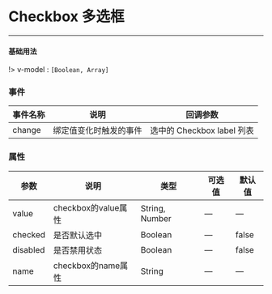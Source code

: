# Checkbox 多选框
----
#### 基础用法
<vuep  :options="{ tabSize: 2 }"  template="#example"></vuep>

!> v-model : ```[Boolean, Array]```

### 事件
| 事件名称      | 说明    | 回调参数      |
|---------- |-------- |---------- |
| change     | 绑定值变化时触发的事件   | 选中的 Checkbox label 列表 |

### 属性
| 参数      | 说明    | 类型      | 可选值       | 默认值   |
|---------- |-------- |---------- |-------------  |-------- |
| value     | checkbox的value属性   | String, Number  |    — | —   |
| checked     | 是否默认选中   | Boolean    |   — |     false    |
| disabled  | 是否禁用状态    | Boolean   | —   | false   |
| name  |  checkbox的name属性   | String   | —   | —   |


<script v-pre type="text/x-template" id="example">
  <template>
    <div>
        <f-checkbox v-model="checkbox" checked disabled value="1" name="1" @change="input">巴士</f-checkbox>
        <f-checkbox v-model="checkbox" value="2" name="1" @change="input">火车</f-checkbox>
        <f-checkbox v-model="checkbox" value="3" name="1" @change="input" disabled>飞机--disabled</f-checkbox>
        <f-checkbox v-model="checkbox" value="4" name="1" @change="input">单车</f-checkbox>
    </div>
  </template>
  <script>
    export default {
      data: function () {
        return {
            checkbox:[],
            // or Boolean
         }
      },
      methods: {
        input(value) {
            console.log(this.checkbox);
        },
      }
    }
  </script>
</script>